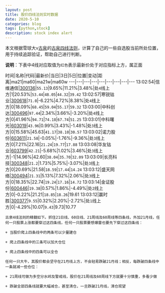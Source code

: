 ```yaml
---
layout: post
title: 股价四线法则实时数据
date: 2020-5-10
categories: blog
tags: [python,stock]
description: stock index alert
---
```



本文根据雪球大v[古泉](https://xueqiu.com/u/7148646888)的[古泉四线法则](https://xueqiu.com/7148646888/130498192)，计算了自己的一些自选股当前所处位置，用于持续追踪验证，帮助自己进行判断。

**说明**：下表中4线对应取值为`红色`表示最新价处于对应指标上方，属正面

时间|名称|代码|最新价|当日|3日|5日|位置|变动|距离|ma21|ma60|ma21w|ma60w
---|---|---|---|---|---|---|---|---
13:02:54|信维通信|[300136](https://xueqiu.com/S/SZ300136)|`55.13`|9.65%|11.21%|3.48%|处`4`线上方|1|20.53%|`53.44`|`48.05`|`44.32`|`39.42`
13:02:57|寒锐钴业|[300618](https://xueqiu.com/S/SZ300618)|`71.0`|-6.22%|4.72%|8.38%|处`4`线上方|0|18.09%|`68.45`|`59.04`|`55.17`|`59.32`
13:03:00|中科创达|[300496](https://xueqiu.com/S/SZ300496)|`97.44`|2.34%|3.66%|-3.20%|处`4`线上方|0|41.96%|`94.71`|`74.18`|`67.74`|`51.25`
13:03:01|中科曙光|[603019](https://xueqiu.com/S/SH603019)|`43.96`|0.99%|3.43%|-1.48%|处`3`线上方|0|15.58%|45.63|`41.17`|`38.10`|`30.57`
13:03:02|诺力股份|[603611](https://xueqiu.com/S/SH603611)|`21.58`|-0.05%|-1.76%|-9.36%|处`3`线上方|0|7.21%|22.16|`21.24`|`19.77`|`17.88`
13:03:08|华友钴业|[603799](https://xueqiu.com/S/SH603799)|`42.21`|-5.68%|1.02%|3.46%|处`3`线上方|-1|14.96%|42.60|`38.04`|`35.70`|`32.09`
13:03:09|长亮科技|[300348](https://xueqiu.com/S/SZ300348)|`21.2`|1.73%|5.75%|-3.07%|处`3`线上方|0|20.69%|21.58|`18.59`|`17.44`|`14.24`
13:03:12|盛天网络|[300494](https://xueqiu.com/S/SZ300494)|`21.31`|5.13%|7.32%|2.06%|处`3`线上方|0|18.35%|22.74|`19.24`|`17.16`|`14.72`
13:03:14|金证股份|[600446](https://xueqiu.com/S/SH600446)|`19.38`|0.57%|1.86%|-4.49%|处`2`线上方|0|-0.22%|21.21|`18.85`|`18.26`|19.61
13:03:12|赢时胜|[300377](https://xueqiu.com/S/SZ300377)|`9.55`|0.32%|2.20%|-2.72%|处`1`线上方|0|-4.29%|10.07|`9.43`|9.73|10.77

```
古泉4线法则的精髓如下。抓住21日线、60日线、21周线及60周线等四条线，外加21月线，任何一只股票上涨都要穿过这四条线，任何一只股票要想爆雷也要先下穿过这四条线：

+ 当股价爬上四条线中的两条可以少量建仓

+ 爬上四条线中的三条可以加大仓位

+ 爬上四条线中的四条可以全仓

任何一只大牛，其股价都会坚守在21月线上方，不会轻易跌破21月线；相反，每跌破四条线中一条就减一些仓位：

+ 21周线可做为多空分水岭及警戒线，股价在21周线及60周线下方就要十分慎重，多看少做

+ 跌破全部四条线就要大幅减仓，甚至清仓，一旦跌破21月线，清仓观望
```